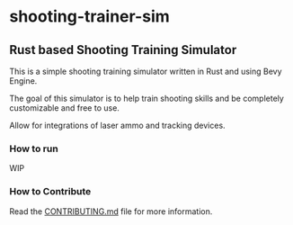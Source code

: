 # shooting-trainer-sim
## Rust based Shooting Training Simulator

This is a simple shooting training simulator written in Rust and using Bevy Engine.

The goal of this simulator is to help train shooting skills and be completely customizable and free to use.

Allow for integrations of laser ammo and tracking devices.
### How to run

WIP

### How to Contribute

Read the [CONTRIBUTING.md](CONTRIBUTING.md) file for more information.
